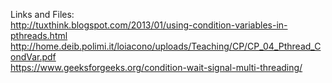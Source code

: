 Links and Files:  
http://tuxthink.blogspot.com/2013/01/using-condition-variables-in-pthreads.html  
http://home.deib.polimi.it/loiacono/uploads/Teaching/CP/CP_04_Pthread_CondVar.pdf  
https://www.geeksforgeeks.org/condition-wait-signal-multi-threading/
